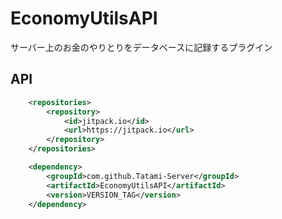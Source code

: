 # EconomyUtilsAPI
サーバー上のお金のやりとりをデータベースに記録するプラグイン

## API
```pom.xml
	<repositories>
		<repository>
		    <id>jitpack.io</id>
		    <url>https://jitpack.io</url>
		</repository>
	</repositories>
```
```pom.xml
	<dependency>
	    <groupId>com.github.Tatami-Server</groupId>
	    <artifactId>EconomyUtilsAPI</artifactId>
	    <version>VERSION_TAG</version>
	</dependency>
  ```
